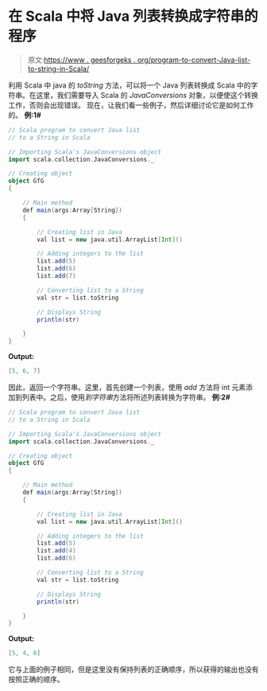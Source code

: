 # 在 Scala 中将 Java 列表转换成字符串的程序

> 原文:[https://www . geesforgeks . org/program-to-convert-Java-list-to-string-in-Scala/](https://www.geeksforgeeks.org/program-to-convert-java-list-to-a-string-in-scala/)

利用 Scala 中 java 的 *toString* 方法，可以将一个 Java 列表转换成 Scala 中的字符串。在这里，我们需要导入 Scala 的 *JavaConversions* 对象，以便使这个转换工作，否则会出现错误。
现在，让我们看一些例子，然后详细讨论它是如何工作的。
**例:1#**

```scala
// Scala program to convert Java list 
// to a String in Scala

// Importing Scala's JavaConversions object
import scala.collection.JavaConversions._

// Creating object
object GfG
{ 

    // Main method
    def main(args:Array[String])
    {

        // Creating list in Java
        val list = new java.util.ArrayList[Int]()

        // Adding integers to the list
        list.add(5)
        list.add(6)
        list.add(7)

        // Converting list to a String 
        val str = list.toString

        // Displays String
        println(str)

    }
}
```

**Output:**

```scala
[5, 6, 7]

```

因此，返回一个字符串。这里，首先创建一个列表，使用 *add* 方法将 int 元素添加到列表中。之后，使用*到字符串*方法将所述列表转换为字符串。
**例:2#**

```scala
// Scala program to convert Java list 
// to a String in Scala

// Importing Scala's JavaConversions object
import scala.collection.JavaConversions._

// Creating object
object GfG
{ 

    // Main method
    def main(args:Array[String])
    {

        // Creating list in Java
        val list = new java.util.ArrayList[Int]()

        // Adding integers to the list
        list.add(5)
        list.add(4)
        list.add(6)

        // Converting list to a String 
        val str = list.toString

        // Displays String
        println(str)

    }
}
```

**Output:**

```scala
[5, 4, 6]

```

它与上面的例子相同，但是这里没有保持列表的正确顺序，所以获得的输出也没有按照正确的顺序。